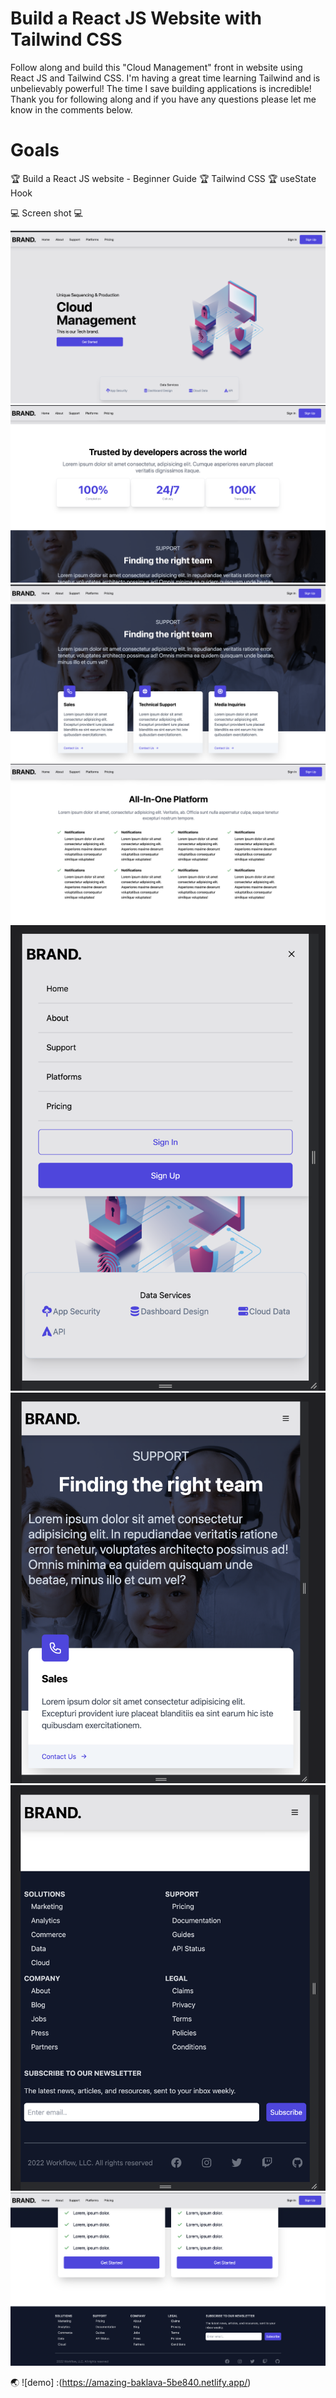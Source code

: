 # Build a React JS Website with Tailwind CSS

Follow along and build this "Cloud Management" front in website using React JS and Tailwind CSS. 
I'm having a great time learning Tailwind and is unbelievably powerful! The time I save building applications is incredible! Thank you for following along and if you have any questions please let me know in the comments below.


# Goals

🏆 Build a React JS website - Beginner Guide
🏆 Tailwind CSS
🏆 useState Hook


💻 Screen shot   💻

![alt text](1.png)
![alt text](2.png)
![alt text](3.png)
![alt text](4.png)
![alt text](5.png)
![alt text](6.png)
![alt text](7.png)
![alt text](8.png)

🌏 ![demo] :(https://amazing-baklava-5be840.netlify.app/)